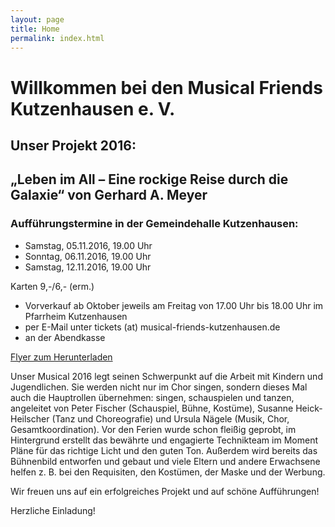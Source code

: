 ```yaml
---
layout: page
title: Home
permalink: index.html
---
```


# Willkommen bei den Musical Friends Kutzenhausen e. V.

## Unser Projekt 2016:

## „Leben im All – Eine rockige Reise durch die Galaxie“ von Gerhard A. Meyer

### Aufführungstermine in der Gemeindehalle Kutzenhausen:

* Samstag, 05.11.2016, 19.00 Uhr
* Sonntag, 06.11.2016, 19.00 Uhr
* Samstag, 12.11.2016, 19.00 Uhr

Karten 9,-/6,- (erm.)

* Vorverkauf ab Oktober jeweils am Freitag von 17.00 Uhr bis 18.00 Uhr im Pfarrheim Kutzenhausen
* per E-Mail unter tickets (at) musical-friends-kutzenhausen.de
* an der Abendkasse

<a href="{% asset_path 'Flyer_Leben_im_All.pdf' %}" target="_blank" alt="Flyer Leben im All">Flyer zum Herunterladen</a>

Unser Musical 2016 legt seinen Schwerpunkt auf die Arbeit mit Kindern und Jugendlichen. Sie werden nicht nur im Chor singen, sondern dieses Mal auch die Hauptrollen übernehmen: singen, schauspielen und tanzen, angeleitet von Peter Fischer (Schauspiel, Bühne, Kostüme), Susanne Heick-Heilscher (Tanz und Choreografie) und Ursula Nägele (Musik, Chor, Gesamtkoordination). Vor den Ferien wurde schon fleißig geprobt, im Hintergrund erstellt das bewährte und engagierte Technikteam im Moment Pläne für das richtige Licht und den guten Ton. Außerdem wird bereits das Bühnenbild entworfen und gebaut und viele Eltern und andere Erwachsene helfen z. B. bei den Requisiten, den Kostümen, der Maske und der Werbung.

Wir freuen uns auf ein erfolgreiches Projekt und auf schöne Aufführungen!

Herzliche Einladung!
